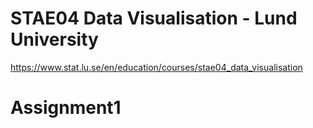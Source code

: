 # STAE04 Data Visualisation - Lund University

https://www.stat.lu.se/en/education/courses/stae04_data_visualisation

# Assignment1